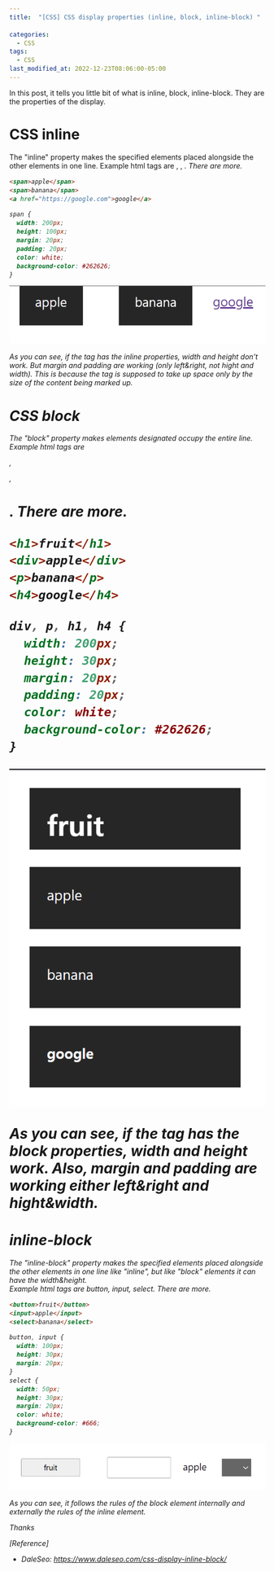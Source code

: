 ```yaml
---
title:  "[CSS] CSS display properties (inline, block, inline-block) "

categories:
  - CSS
tags:
  - CSS
last_modified_at: 2022-12-23T08:06:00-05:00
---
```


In this post, it tells you little bit of what is inline, block, inline-block.
They are the properties of the display.

# CSS inline

The "inline" property makes the specified elements placed alongside the other elements in one line.
Example html tags are <span>, <a>, <em>. 
There are more. 

```html
<span>apple</span>
<span>banana</span>
<a href="https://google.com">google</a>
```
```css
span {
  width: 200px;
  height: 100px;
  margin: 20px;
  padding: 20px;
  color: white;
  background-color: #262626;
}
```

![inline_ex](/assets/img/inline_ex.PNG)

As you can see, if the tag has the inline properties, width and height don't work. 
But margin and padding are working (only left&right, not hight and width). 
This is because the tag is supposed to take up space only by the size of the content being marked up.


# CSS block 

The "block" property makes elements designated occupy the entire line.
Example html tags are <div>, <p>, <h1>.
There are more.

```html
<h1>fruit</h1>
<div>apple</div>
<p>banana</p>
<h4>google</h4>
```

```css
div, p, h1, h4 {
  width: 200px;
  height: 30px;
  margin: 20px;
  padding: 20px;
  color: white;
  background-color: #262626;
}
```

![block_ex](/assets/img/block_ex.PNG)

As you can see, if the tag has the block properties, width and height work. 
Also, margin and padding are working either left&right and hight&width. 


# inline-block
The "inline-block" property makes the specified elements placed alongside the other elements in one line like "inline",
but like "block" elements it can have the width&height.  
Example html tags are button, input, select.
There are more.

```html
<button>fruit</button>
<input>apple</input>
<select>banana</select>
```

```css
button, input {
  width: 100px;
  height: 30px;
  margin: 20px;
}
select {
  width: 50px;
  height: 30px;
  margin: 20px;
  color: white;
  background-color: #666;
}
```
![inline_block_ex](/assets/img/inline_block_ex.PNG)

As you can see, it follows the rules of the block element internally and externally the rules of the inline element.

Thanks

[Reference]
* DaleSeo: <https://www.daleseo.com/css-display-inline-block/>
